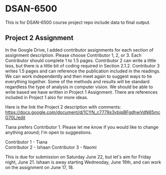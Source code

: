 # DSAN-6500

This is for DSAN-6500 course project repo include data to final output. 

## Project 2 Assignment

In the Google Drive, I added contributor assignments for each section of assignment description. Please choose Contributor 1, 2, or 3. Each Contributor should complete 1 to 1.5 pages. Contributor 2 can write a little less, but there is a little bit of coding required in Section 2.1.2. Contributor 3 writes 1.5 pages and can reference the publication included in the readings. We can work independently and then meet again to suggest ways to tie everything together. Some of the methods and results will be standard regardless the type of analysis in computer vision. We should be able to write based we have written in Project 1 Assignment. There are references included in Project 1 also for more ideas.  

Here is the link the Project 2 description with comments: https://docs.google.com/document/d/1CYN_c7779s3vbjpBFgdhwVdN65mcG70L/edit

Tiana prefers Contributor 1. Please let me know if you would like to change anything around; I'm open to suggestions.  

Contributor 1 - Tiana  
Contributor 2 -   Ishaan 
Contributor 3 -   Naomi

This is due for submission on Saturday June 22, but let's aim for Friday night, June 21. Ishaan is away starting Wednesday, June 19th, and can work on the assignment on June 17, 18.
